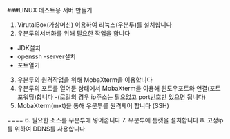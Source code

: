 ###LINUX 테스트용 서버 만들기

1. VirutalBox(가상머신) 이용하여 리눅스(우분투)를 설치합니다
2. 우분투의서버화를 위해 필요한 작업을 합니다
  - JDK설치
  - openssh -server설치
  - 포트열기
3. 우분투의 원격작업을 위해 MobaXterm을 이용합니다
4. 우분투의 포트를 열어둔 상태에서 MobaXterm을 이용해 윈도우포트와 연결(포트포워딩)합니다
  -(로컬의 경우 ip주소는 필요없고 port번호만 있으면 됩니다)
5. MobaXterm(mxt)을 통해 우분투를 원격제어 합니다 (SSH)

====
6. 필요한 소스를 우분투에 넣어줍니다
7. 우분투에 톰캣을 설치합니다
8. 고정ip를 위하여 DDNS를 사용합니다

